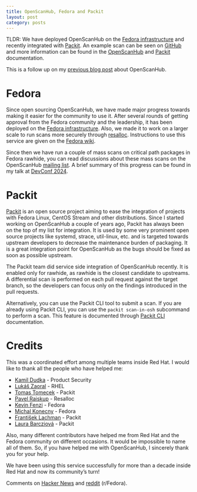 ```yaml
---
title: OpenScanHub, Fedora and Packit
layout: post
category: posts
---
```


TLDR: We have deployed OpenScanHub on the [Fedora infrastructure](https://openscanhub.fedoraproject.org/) and recently integrated with [Packit](https://packit.dev/posts/openscanhub-prototype). An example scan can be seen on [GitHub](https://github.com/strace/strace/pull/300/checks?check_run_id=28180162251) and more information can be found in the [OpenScanHub](https://fedoraproject.org/wiki/OpenScanHub) and [Packit](https://packit.dev/docs/configuration) documentation.

This is a follow up on my [previous blog post](openscanhub) about OpenScanHub.

# Fedora
Since open sourcing OpenScanHub, we have made major progress towards making it easier for the community to use it. After several rounds of getting approval from the Fedora community and the leadership, it has been deployed on the [Fedora infrastructure](https://openscanhub.fedoraproject.org/). Also, we made it to work on a larger scale to run scans more securely through [resalloc](https://github.com/praiskup/resalloc). Instructions to use this service are given on the [Fedora wiki](https://fedoraproject.org/wiki/OpenScanHub).

Since then we have run a couple of mass scans on critical path packages in Fedora rawhide, you can read discussions about these mass scans on the OpenScanHub [mailing list](https://lists.fedoraproject.org/archives/list/openscanhub@lists.fedoraproject.org/). A brief summary of this progress can be found in my talk at [DevConf 2024](https://www.youtube.com/watch?v=rcuIvAttWgY).

# Packit
[Packit](https://packit.dev/) is an open source project aiming to ease the integration of projects with Fedora Linux, CentOS Stream and other distributions. Since I started working on OpenScanHub a couple of years ago, Packit has always been on the top of my list for integration. It is used by some very prominent open source projects like systemd, strace, util-linux, etc. and is targeted towards upstream developers to decrease the maintenance burden of packaging. It is a great integration point for OpenScanHub as the bugs should be fixed as soon as possible upstream.

The Packit team did service side integration of OpenScanHub recently. It is enabled only for rawhide, as rawhide is the closest candidate to upstreams. A differential scan is performed on each pull request against the target branch, so the developers can focus only on the findings introduced in the pull requests.

Alternatively, you can use the Packit CLI tool to submit a scan. If you are already using Packit CLI, you can use the `packit scan-in-osh` subcommand to perform a scan. This feature is documented through [Packit CLI](https://packit.dev/docs/cli/scan-in-osh) documentation.

# Credits
This was a coordinated effort among multiple teams inside Red Hat. I would like to thank all the people who have helped me:

* [Kamil Dudka](https://github.com/kdudka) - Product Security
* [Lukáš Zaoral](https://github.com/lzaoral) - RHEL
* [Tomas Tomecek](https://github.com/TomasTomecek) - Packit
* [Pavel Raiskup](https://github.com/praiskup) - Resalloc
* [Kevin Fenzi](https://github.com/nirik) - Fedora
* [Michal Konecny](https://github.com/zlopez) - Fedora
* [František Lachman](https://github.com/lachmanfrantisek) - Packit
* [Laura Barcziová](https://github.com/lbarcziova) - Packit

Also, many different contributors have helped me from Red Hat and the Fedora community on different occasions. It would be impossible to name all of them. So, if you have helped me with OpenScanHub, I sincerely thank you for your help.

We have been using this service successfully for more than a decade inside Red Hat and now its community’s turn!

Comments on [Hacker News](https://news.ycombinator.com/item?id=41168166) and [reddit](https://www.reddit.com/r/Fedora/comments/1ela502/openscanhub_fedora_and_packit/) (r/Fedora).
